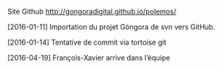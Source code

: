Site Github
http://gongoradigital.github.io/polemos/


[2016-01-11]
Importation du projet Góngora de svn vers GitHub.

[2016-01-14]
Tentative de commit via tortoise git

[2016-04-19]
François-Xavier arrive dans l’équipe
